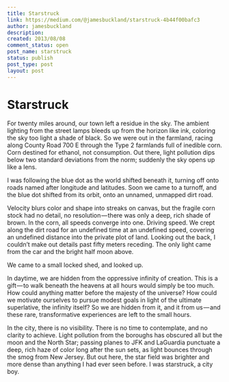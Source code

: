 ```yaml
---
title: Starstruck
link: https://medium.com/@jamesbuckland/starstruck-4b44f00bafc3
author: jamesbuckland
description: 
created: 2013/08/08
comment_status: open
post_name: starstruck
status: publish
post_type: post
layout: post
---
```


# Starstruck

For twenty miles around, our town left a residue in the sky. The ambient lighting from the street lamps bleeds up from the horizon like ink, coloring the sky too light a shade of black. So we were out in the farmland, racing along County Road 700 E through the Type 2 farmlands full of inedible corn. Corn destined for ethanol, not consumption. Out there, light pollution dips below two standard deviations from the norm; suddenly the sky opens up like a lens.

I was following the blue dot as the world shifted beneath it, turning off onto roads named after longitude and latitudes. Soon we came to a turnoff, and the blue dot shifted from its orbit, onto an unnamed, unmapped dirt road.

Velocity blurs color and shape into streaks on canvas, but the fragile corn stock had no detail, no resolution — there was only a deep, rich shade of brown. In the corn, all speeds converge into one. Driving speed. We crept along the dirt road for an undefined time at an undefined speed, covering an undefined distance into the private plot of land. Looking out the back, I couldn’t make out details past fifty meters receding. The only light came from the car and the bright half moon above.

We came to a small locked shed, and looked up.

In daytime, we are hidden from the oppressive infinity of creation. This is a gift — to walk beneath the heavens at all hours would simply be too much. How could anything matter before the majesty of the universe? How could we motivate ourselves to pursue modest goals in light of the ultimate superlative, the infinity itself? So we are hidden from it, and it from us — and these rare, transformative experiences are left to the small hours.

In the city, there is no visibility. There is no time to contemplate, and no clarity to achieve. Light pollution from the boroughs has obscured all but the moon and the North Star; passing planes to JFK and LaGuardia punctuate a deep, rich haze of color long after the sun sets, as light bounces through the smog from New Jersey. But out here, the star field was brighter and more dense than anything I had ever seen before. I was starstruck, a city boy.